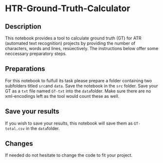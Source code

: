 # HTR-Ground-Truth-Calculator
## Description
This notebook provides a tool to calculate ground truth (GT) for ATR (automated text recognition) projects by providing the number of characters, words and lines, resüectively. The instructions below offer some neccessary preparatory steps.

## Preparations
For this notebook to fulfull its task please prepare a folder containing two subfolders titled `src`and `data`. Save the notebook in the `src` folder. Save your GT as a `txt` file named `GT-txt` into the `data`folder. Make sure there are no xml-encodings left as the tool would count these as well.

## Save your results
If you wish to save your results, this notebook will save them as `GT-total.csv` in the `data`folder.

## Changes
If needed do not hesitate to change the code to fit your project.
